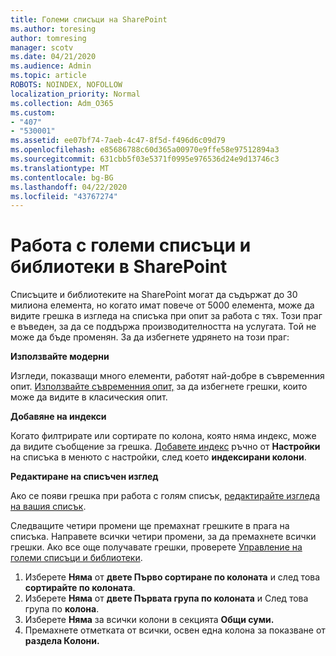 ```yaml
---
title: Големи списъци на SharePoint
ms.author: toresing
author: tomresing
manager: scotv
ms.date: 04/21/2020
ms.audience: Admin
ms.topic: article
ROBOTS: NOINDEX, NOFOLLOW
localization_priority: Normal
ms.collection: Adm_O365
ms.custom:
- "407"
- "530001"
ms.assetid: ee07bf74-7aeb-4c47-8f5d-f496d6c09d79
ms.openlocfilehash: e85686788c60d365a00970e9ffe58e97512894a3
ms.sourcegitcommit: 631cbb5f03e5371f0995e976536d24e9d13746c3
ms.translationtype: MT
ms.contentlocale: bg-BG
ms.lasthandoff: 04/22/2020
ms.locfileid: "43767274"
---
```

# <a name="work-with-large-lists-and-libraries-in-sharepoint"></a>Работа с големи списъци и библиотеки в SharePoint

Списъците и библиотеките на SharePoint могат да съдържат до 30 милиона елемента, но когато имат повече от 5000 елемента, може да видите грешка в изгледа на списъка при опит за работа с тях. Този праг е въведен, за да се поддържа производителността на услугата. Той не може да бъде променян. За да избегнете удрянето на този праг:

**Използвайте модерни**

Изгледи, показващи много елементи, работят най-добре в съвременния опит. [Използвайте съвременния опит,](https://support.office.com/article/66dac24b-4177-4775-bf50-3d267318caa9) за да избегнете грешки, които може да видите в класическия опит.

**Добавяне на индекси**

Когато филтрирате или сортирате по колона, която няма индекс, може да видите съобщение за грешка. [Добавете индекс](https://support.office.com/article/f3f00554-b7dc-44d1-a2ed-d477eac463b0) ръчно от **Настройки** на списъка в менюто с настройки, след което **индексирани колони**.

**Редактиране на списъчен изглед**

Ако се появи грешка при работа с голям списък, [редактирайте изгледа на вашия списък](https://support.office.com/article/15916903-e79a-423f-b4e2-02d37e1ff372).

Следващите четири промени ще премахнат грешките в прага на списъка. Направете всички четири промени, за да премахнете всички грешки. Ако все още получавате грешки, проверете [Управление на големи списъци и библиотеки](https://support.office.com/article/B8588DAE-9387-48C2-9248-C24122F07C59).

1. Изберете **Няма** от **двете Първо сортиране по колоната** и след това **сортирайте по колоната**.
2. Изберете **Няма** от **двете Първата група по колоната** и След това група по **колона**.
3. Изберете **Няма** за всички колони в секцията **Общи суми.**
4. Премахнете отметката от всички, освен една колона за показване от **раздела Колони.**

